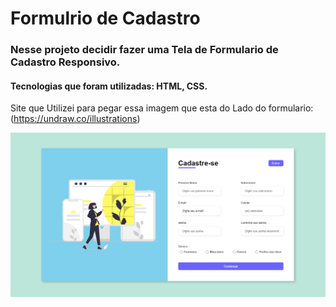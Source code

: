 # Formulrio de Cadastro


### Nesse projeto decidir fazer uma Tela de Formulario de Cadastro Responsivo.

#### Tecnologias que foram utilizadas: HTML, CSS.

Site que Utilizei para pegar essa imagem que esta do Lado do formulario:(https://undraw.co/illustrations)

![README.md](https://github.com/MatheusdeSouzaSilva70/Formulario-de-Cadastro-Responsivo/blob/main/Projet/Formulario%20de%20cadastro.png)


